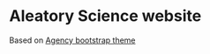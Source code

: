 Aleatory Science website
====================

Based on [Agency bootstrap theme ](https://startbootstrap.com/template-overviews/agency/)